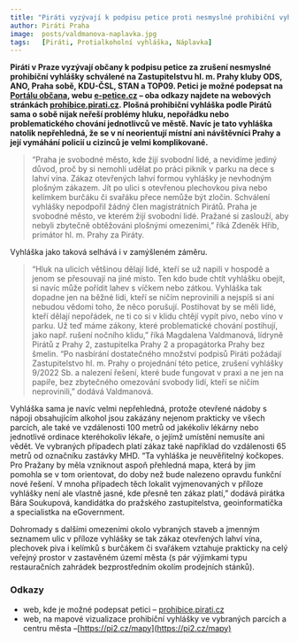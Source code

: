 ```yaml
---
title: "Piráti vyzývají k podpisu petice proti nesmyslné prohibiční vyhlášce"
author: Piráti Praha
image: 	posts/valdmanova-naplavka.jpg
tags:   [Piráti, Protialkoholní vyhláška, Náplavka]
---
```


**Piráti v Praze vyzývají občany k podpisu petice za zrušení nesmyslné prohibiční vyhlášky schválené na Zastupitelstvu hl. m. Prahy kluby ODS, ANO, Praha sobě, KDU-ČSL, STAN a TOP09. Petici je možné podepsat na [Portálu občana](https://portal.gov.cz/e-petice/140-petice-za-zruseni-nesmyslne-prohibicni-vyhlasky-schvalene-na-zastupitelstvu-hl-m-prahy-kluby-ods-ano-praha-sobe-kducsl-stan-a-top09), webu [e-petice.cz](https://e-petice.cz/petitions/petice-za-zruseni-nesmyslne-prohibicni-vyhlasky.html) – oba odkazy najdete na webových stránkách [prohibice.pirati.cz](http://prohibice.pirati.cz). Plošná prohibiční vyhláška podle Pirátů sama o sobě nijak neřeší problémy hluku, nepořádku nebo problematického chování jednotlivců ve městě. Navíc je tato vyhláška natolik nepřehledná, že se v ní neorientují místní ani návštěvníci Prahy a její vymáhání policií u cizinců je velmi komplikované.**

>“Praha je svobodné město, kde žijí svobodní lidé, a nevidíme jediný důvod, proč by si nemohli udělat po práci piknik v parku na dece s lahví vína. Zákaz otevřených lahví formou vyhlášky je nevhodným plošným zákazem. Jít po ulici s otevřenou plechovkou piva nebo kelímkem burčáku či svařáku přece nemůže být zločin. Schválení vyhlášky nepodpořil žádný člen magistrátních Pirátů. Praha je svobodné město, ve kterém žijí svobodní lidé. Pražané si zaslouží, aby nebyli zbytečně obtěžováni plošnými omezeními,” říká Zdeněk Hřib, primátor hl. m. Prahy za Piráty.

Vyhláška jako taková selhává i v zamýšleném záměru. 

>“Hluk na ulicích většinou dělají lidé, kteří se už napili v hospodě a jenom se přesouvají na jiné místo. Ten kdo bude chtít vyhlášku obejít, si navíc může pořídit lahev s víčkem nebo zátkou. Vyhláška tak dopadne jen na běžné lidi, kteří se ničím neprovinili a nejspíš si ani nebudou vědomi toho, že něco porušují. Postihovat by se měli lidé, kteří dělají nepořádek, ne ti co si v klidu chtějí vypít pivo, nebo víno v parku. Už teď máme zákony, které problematické chování postihují, jako např. rušení nočního klidu,” říká Magdalena Valdmanová, lídryně Pirátů z Prahy 2, zastupitelka Prahy 2 a propagátorka Prahy bez šmelin. “Po nasbírání dostatečného množství podpisů Piráti požádají Zastupitelstvo hl. m. Prahy o projednání této petice, zrušení vyhlášky 9/2022 Sb. a nalezení řešení, které bude fungovat v praxi a ne jen na papíře, bez zbytečného omezování svobody lidí, kteří se ničím neprovinili,” dodává Valdmanová.

Vyhláška sama je navíc velmi nepřehledná, protože otevřené nádoby s nápoji obsahujícím alkohol jsou zakázány nejenom prakticky ve všech parcích, ale také ve vzdálenosti 100 metrů od jakékoliv lékárny nebo jednotlivé ordinace kteréhokoliv lékaře, o jejímž umístění nemusíte ani vědět. Ve vybraných případech platí zákaz také například do vzdálenosti 65 metrů od označníku zastávky MHD. “Ta vyhláška je neuvěřitelný kočkopes. Pro Pražany by měla vzniknout aspoň přehledná mapa, která by jim pomohla se v tom orientovat, do doby než bude nalezeno opravdu funkční nové řešení. V mnoha případech těch lokalit vyjmenovaných v příloze vyhlášky není ale vlastně jasné, kde přesně ten zákaz platí,” dodává pirátka Bára Soukupová, kandidátka do pražského zastupitelstva, geoinformatička a specialistka na eGovernment. 

Dohromady s dalšími omezeními okolo vybraných staveb a jmenným seznamem ulic v příloze vyhlášky se tak zákaz otevřených lahví vína, plechovek piva i kelímků s burčákem či svařákem vztahuje prakticky na celý veřejný prostor v zastavěném území města (s pár výjimkami typu restauračních zahrádek bezprostředním okolím prodejních stánků). 

### Odkazy
- web, kde je možné podepsat petici – [prohibice.pirati.cz](http://prohibice.pirati.cz)
- web, na mapové vizualizace prohibiční vyhlášky ve vybraných parcích a centru města –[https://pi2.cz/mapy](https://pi2.cz/mapy)
